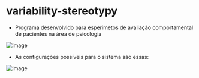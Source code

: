 # variability-stereotypy

- Programa desenvolvido para esperimetos de avaliação comportamental de pacientes na área de psicologia


![image](https://user-images.githubusercontent.com/38261998/233073675-6ee2c877-c356-48bb-8dc7-9ab5f5c5e367.png)


- As configurações possíveis para o sistema são essas:


![image](https://user-images.githubusercontent.com/38261998/233073902-99f1e848-bb4a-4c4c-936f-b4c35b0973bd.png)
